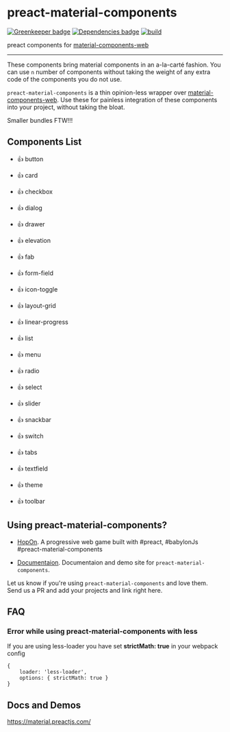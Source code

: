 # preact-material-components
[![Greenkeeper badge](https://badges.greenkeeper.io/prateekbh/preact-material-components.svg)](https://greenkeeper.io/)
[![Dependencies badge](https://david-dm.org/prateekbh/preact-material-components.svg)](https://david-dm.org/)
[![build](https://api.travis-ci.org/prateekbh/preact-material-components.svg?branch=master)](https://api.travis-ci.org/prateekbh/preact-material-components.svg?branch=master)

preact components for [material-components-web](https://github.com/material-components/material-components-web)

---
These components bring material components in an a-la-carté fashion.
You can use `n` number of components without taking the weight of any extra code of the components you do not use.

`preact-material-components` is a thin opinion-less wrapper over [material-components-web](https://github.com/material-components/material-components-web/tree/master/packages). Use these for painless integration of these components into your project, without taking the bloat.

Smaller bundles FTW!!!


## Components List
- 👍 button

- 👍 card

- 👍 checkbox

- 👍 dialog

- 👍 drawer

- 👍 elevation

- 👍 fab

- 👍 form-field

- 👍 icon-toggle

- 👍 layout-grid

- 👍 linear-progress

- 👍 list

- 👍 menu

- 👍 radio

- 👍 select

- 👍 slider

- 👍 snackbar

- 👍 switch

- 👍 tabs

- 👍 textfield

- 👍 theme

- 👍 toolbar

## Using preact-material-components?
- [HopOn](https://hopon-a72e9.firebaseapp.com). A progressive web game built with #preact, #babylonJs #preact-material-components

- [Documentaion](https://prateekbh.github.io/preact-material-components/). Documentaion and demo site for `preact-material-components`.

Let us know if you're using `preact-material-components` and love them. Send us a PR and add your projects and link right here.

## FAQ
### Error while using preact-material-components with **less**
If you are using less-loader you have set **strictMath: true** in your webpack config
```
{
	loader: 'less-loader',
	options: { strictMath: true }
}
```


## Docs and Demos
https://material.preactjs.com/
